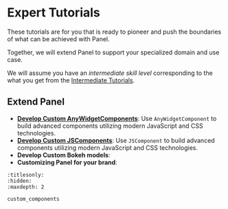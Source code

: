# Expert Tutorials

These tutorials are for you that is ready to pioneer and push the boundaries of what can be achieved with Panel.

Together, we will extend Panel to support your specialized domain and use case.

We will assume you have an *intermediate skill level* corresponding to the what you get from the [Intermediate Tutorials](../basic/index.md).

## Extend Panel

- **[Develop Custom AnyWidgetComponents](./custom_anywidget_components.md)**: Use `AnyWidgetComponent` to build advanced components utilizing modern JavaScript and CSS technologies.
- **[Develop Custom JSComponents](./custom_js_components.md)**: Use `JSComponent` to build advanced components utilizing modern JavaScript and CSS technologies.
- **Develop Custom Bokeh models**:
- **Customizing Panel for your brand**:

```{toctree}
:titlesonly:
:hidden:
:maxdepth: 2

custom_components
```
